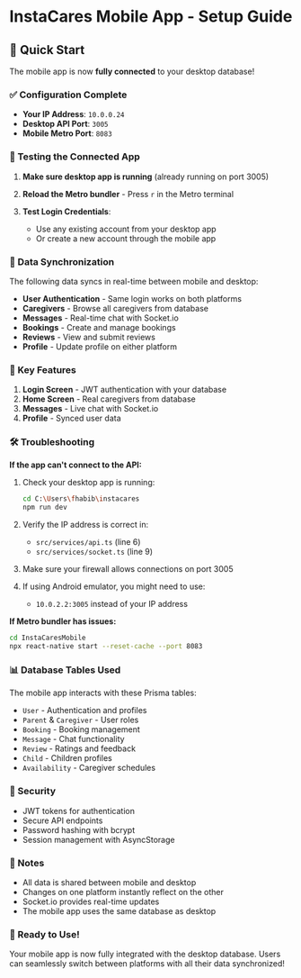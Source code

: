 # InstaCares Mobile App - Setup Guide

## 🚀 Quick Start

The mobile app is now **fully connected** to your desktop database!

### ✅ Configuration Complete

- **Your IP Address**: `10.0.0.24`
- **Desktop API Port**: `3005`
- **Mobile Metro Port**: `8083`

### 📱 Testing the Connected App

1. **Make sure desktop app is running** (already running on port 3005)

2. **Reload the Metro bundler** - Press `r` in the Metro terminal

3. **Test Login Credentials**:
   - Use any existing account from your desktop app
   - Or create a new account through the mobile app

### 🔄 Data Synchronization

The following data syncs in real-time between mobile and desktop:

- **User Authentication** - Same login works on both platforms
- **Caregivers** - Browse all caregivers from database
- **Messages** - Real-time chat with Socket.io
- **Bookings** - Create and manage bookings
- **Reviews** - View and submit reviews
- **Profile** - Update profile on either platform

### 🎯 Key Features

1. **Login Screen** - JWT authentication with your database
2. **Home Screen** - Real caregivers from database
3. **Messages** - Live chat with Socket.io
4. **Profile** - Synced user data

### 🛠️ Troubleshooting

**If the app can't connect to the API:**

1. Check your desktop app is running:
   ```bash
   cd C:\Users\fhabib\instacares
   npm run dev
   ```

2. Verify the IP address is correct in:
   - `src/services/api.ts` (line 6)
   - `src/services/socket.ts` (line 9)

3. Make sure your firewall allows connections on port 3005

4. If using Android emulator, you might need to use:
   - `10.0.2.2:3005` instead of your IP address

**If Metro bundler has issues:**
```bash
cd InstaCaresMobile
npx react-native start --reset-cache --port 8083
```

### 📊 Database Tables Used

The mobile app interacts with these Prisma tables:
- `User` - Authentication and profiles
- `Parent` & `Caregiver` - User roles
- `Booking` - Booking management
- `Message` - Chat functionality
- `Review` - Ratings and feedback
- `Child` - Children profiles
- `Availability` - Caregiver schedules

### 🔐 Security

- JWT tokens for authentication
- Secure API endpoints
- Password hashing with bcrypt
- Session management with AsyncStorage

### 📝 Notes

- All data is shared between mobile and desktop
- Changes on one platform instantly reflect on the other
- Socket.io provides real-time updates
- The mobile app uses the same database as desktop

### 🎉 Ready to Use!

Your mobile app is now fully integrated with the desktop database. Users can seamlessly switch between platforms with all their data synchronized!